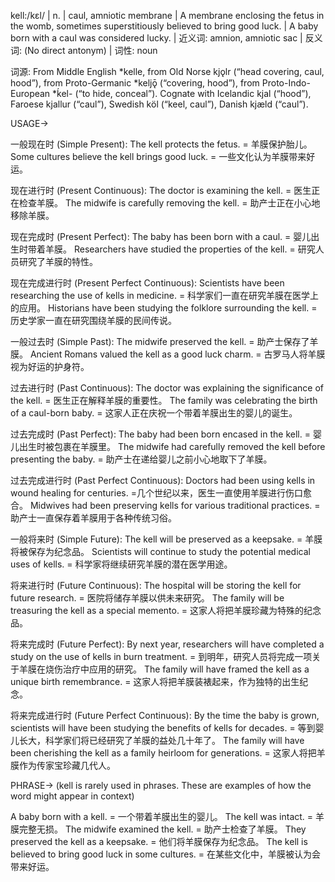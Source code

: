 kell:/kɛl/ | n. | caul, amniotic membrane | A membrane enclosing the fetus in the womb, sometimes superstitiously believed to bring good luck. |  A baby born with a caul was considered lucky. | 近义词: amnion, amniotic sac | 反义词:  (No direct antonym) | 词性: noun

词源: From Middle English *kelle, from Old Norse kjǫlr (“head covering, caul, hood”), from Proto-Germanic *keljǭ (“covering, hood”), from Proto-Indo-European *ḱel- (“to hide, conceal”). Cognate with Icelandic kjal (“hood”), Faroese kjallur (“caul”), Swedish köl (“keel, caul”), Danish kjæld (“caul”).

USAGE->

一般现在时 (Simple Present):
The kell protects the fetus. = 羊膜保护胎儿。
Some cultures believe the kell brings good luck. = 一些文化认为羊膜带来好运。

现在进行时 (Present Continuous):
The doctor is examining the kell. = 医生正在检查羊膜。
The midwife is carefully removing the kell. = 助产士正在小心地移除羊膜。

现在完成时 (Present Perfect):
The baby has been born with a caul. = 婴儿出生时带着羊膜。
Researchers have studied the properties of the kell. = 研究人员研究了羊膜的特性。

现在完成进行时 (Present Perfect Continuous):
Scientists have been researching the use of kells in medicine. = 科学家们一直在研究羊膜在医学上的应用。
Historians have been studying the folklore surrounding the kell. = 历史学家一直在研究围绕羊膜的民间传说。

一般过去时 (Simple Past):
The midwife preserved the kell. = 助产士保存了羊膜。
Ancient Romans valued the kell as a good luck charm. = 古罗马人将羊膜视为好运的护身符。

过去进行时 (Past Continuous):
The doctor was explaining the significance of the kell. = 医生正在解释羊膜的重要性。
The family was celebrating the birth of a caul-born baby. = 这家人正在庆祝一个带着羊膜出生的婴儿的诞生。

过去完成时 (Past Perfect):
The baby had been born encased in the kell. = 婴儿出生时被包裹在羊膜里。
The midwife had carefully removed the kell before presenting the baby. = 助产士在递给婴儿之前小心地取下了羊膜。

过去完成进行时 (Past Perfect Continuous):
Doctors had been using kells in wound healing for centuries. =几个世纪以来，医生一直使用羊膜进行伤口愈合。
Midwives had been preserving kells for various traditional practices. = 助产士一直保存着羊膜用于各种传统习俗。

一般将来时 (Simple Future):
The kell will be preserved as a keepsake. = 羊膜将被保存为纪念品。
Scientists will continue to study the potential medical uses of kells. = 科学家将继续研究羊膜的潜在医学用途。

将来进行时 (Future Continuous):
The hospital will be storing the kell for future research. = 医院将储存羊膜以供未来研究。
The family will be treasuring the kell as a special memento. = 这家人将把羊膜珍藏为特殊的纪念品。

将来完成时 (Future Perfect):
By next year, researchers will have completed a study on the use of kells in burn treatment. = 到明年，研究人员将完成一项关于羊膜在烧伤治疗中应用的研究。
The family will have framed the kell as a unique birth remembrance. = 这家人将把羊膜装裱起来，作为独特的出生纪念。

将来完成进行时 (Future Perfect Continuous):
By the time the baby is grown, scientists will have been studying the benefits of kells for decades. = 等到婴儿长大，科学家们将已经研究了羊膜的益处几十年了。
The family will have been cherishing the kell as a family heirloom for generations. = 这家人将把羊膜作为传家宝珍藏几代人。


PHRASE-> (kell is rarely used in phrases. These are examples of how the word might appear in context)

A baby born with a kell. = 一个带着羊膜出生的婴儿。
The kell was intact. = 羊膜完整无损。
The midwife examined the kell. = 助产士检查了羊膜。
They preserved the kell as a keepsake. = 他们将羊膜保存为纪念品。
The kell is believed to bring good luck in some cultures. = 在某些文化中，羊膜被认为会带来好运。


